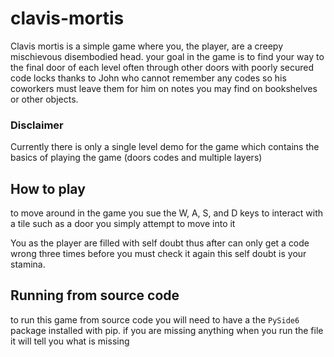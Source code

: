 # clavis-mortis

Clavis mortis is a simple game where you, the player, are a creepy mischievous disembodied head.
your goal in the game is to find your way to the final door of each level often through other doors with poorly secured code locks thanks to John who cannot remember any codes so his coworkers must leave them for him on notes you may find on bookshelves or other objects.

### Disclaimer

Currently there is only a single level demo for the game which contains the basics of playing the game (doors codes and multiple layers)

## How to play

to move around in the game you sue the W, A, S, and D keys
to interact with a tile such as a door you simply attempt to move into it

You as the player are filled with self doubt thus after can only get a code wrong three times before you must check it again this self doubt is your stamina.

## Running from source code

to run this game from source code you will need to have a the `PySide6` package installed with pip.
if you are missing anything when you run the file it will tell you what is missing